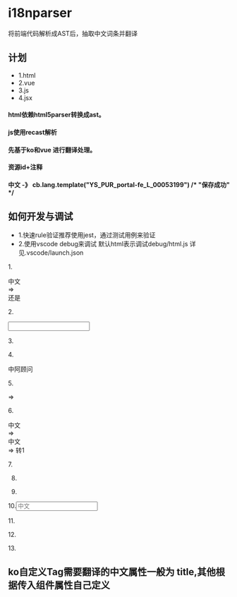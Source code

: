 # i18nparser
将前端代码解析成AST后，抽取中文词条并翻译

## 计划
- 1.html
- 2.vue
- 3.js
- 4.jsx

#### html依赖html5parser转换成ast。
#### js使用recast解析
#### 先基于ko和vue 进行翻译处理。
#### 资源id+注释
#### 中文 -》 cb.lang.template("YS_PUR_portal-fe_L_00053199") /* "保存成功" */


## 如何开发与调试

- 1.快速rule验证推荐使用jest，通过测试用例来验证
- 2.使用vscode debug来调试 默认html表示调试debug/html.js 详见.vscode/launch.json

1.<div>中文</div> => <div data-bind="text:cb.template('xxx')"></div>  还是 
<div><!-- ko text: cb.lang.tempalte('xxx')--><!-- /ko --></div>

2.<div data-bind="title:'中文'"></div> <input data-bind="attr:{placeholder:'中文'}"></input>

3.<div :param="{a:'中文', b:'中文2'}">

4.<div data-bind="text:'中文'">中阿顾问</div>

5.<div data-bind="{text:'中文', value:function(){return '现金'+ 'test'}}"></div> =>
<div data-bind="{text:'中文', value:function(){return cb.lang.template('xxxid')+ 'test'}}"></div>

6.<div data-bind="i18n:'xxx-id'">中文</div> =><div data-bind="">中文</div> => 转1

7.<div data-bind="attr:{title:'中文'}"></div>

8. <div options='{"title":"中文"}'>

9. <y-modal params='{title:"中文"}'></y-modal>

10.<input placeholder="中文">

11.<y-checkbox params='{label:"中文"}'></y-checkbox>

12.<ko-export-excel-frontend params = "filename: '超市订单报表' +  new Date().format('yyyy-MM-dd'),exportText: '导出Excel', exportData: $root.exportData, disabled: excelDisable"></ko-export-excel-frontend>

13.<y-modal data-bind="{textOk:'中文'}"></y-modal>

## ko自定义Tag需要翻译的中文属性一般为 title,其他根据传入组件属性自己定义
